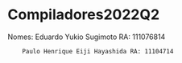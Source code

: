 # Compiladores2022Q2

Nomes:  Eduardo Yukio Sugimoto        RA: 111076814

        Paulo Henrique Eiji Hayashida RA: 11104714
